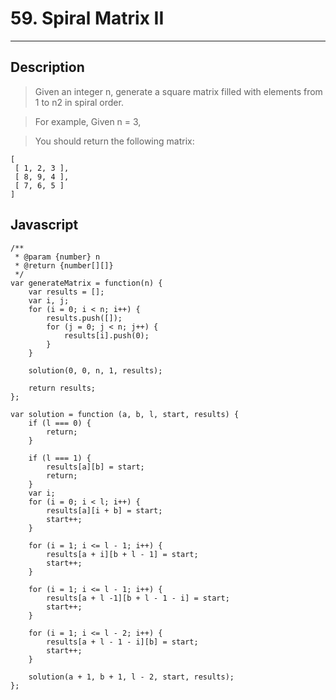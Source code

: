 # 59. Spiral Matrix II

---

## Description

> Given an integer n, generate a square matrix filled with elements from 1 to n2 in spiral order.

> For example,
> Given n = 3,

> You should return the following matrix:

```
[
 [ 1, 2, 3 ],
 [ 8, 9, 4 ],
 [ 7, 6, 5 ]
]
```

## Javascript

```
/**
 * @param {number} n
 * @return {number[][]}
 */
var generateMatrix = function(n) {
    var results = [];
    var i, j;
    for (i = 0; i < n; i++) {
        results.push([]);
        for (j = 0; j < n; j++) {
            results[i].push(0);
        }
    }

    solution(0, 0, n, 1, results);

    return results;
};

var solution = function (a, b, l, start, results) {
    if (l === 0) {
        return;
    }

    if (l === 1) {
        results[a][b] = start;
        return;
    }
    var i;
    for (i = 0; i < l; i++) {
        results[a][i + b] = start;
        start++;
    }

    for (i = 1; i <= l - 1; i++) {
        results[a + i][b + l - 1] = start;
        start++;
    }

    for (i = 1; i <= l - 1; i++) {
        results[a + l -1][b + l - 1 - i] = start;
        start++;
    }

    for (i = 1; i <= l - 2; i++) {
        results[a + l - 1 - i][b] = start;
        start++;
    }

    solution(a + 1, b + 1, l - 2, start, results);
};
```
